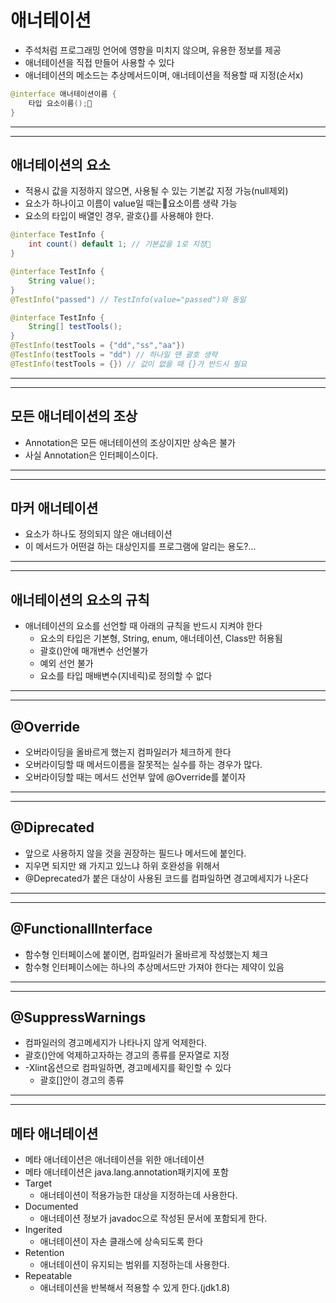 # 애너테이션
- 주석처럼 프로그래밍 언어에 영향을 미치지 않으며, 유용한 정보를 제공
- 애너테이션을 직접 만들어 사용할 수 있다
- 애너테이션의 메소드는 추상메서드이며, 애너테이션을 적용할 때 지정(순서x)
```java
@interface 애너테이션이름 {
    타입 요소이름();
}
```
---
---
## 애너테이션의 요소
- 적용시 값을 지정하지 않으면, 사용될 수 있는 기본값 지정 가능(null제외)
- 요소가 하나이고 이름이 value일 때는요소이름 생략 가능
- 요소의 타입이 배열인 경우, 괄호{}를 사용해야 한다.
```java
@interface TestInfo {
    int count() default 1; // 기본값을 1로 지정
}

@interface TestInfo {
    String value();
}
@TestInfo("passed") // TestInfo(value="passed")와 동일

@interface TestInfo {
    String[] testTools();
}
@TestInfo(testTools = {"dd","ss","aa"})
@TestInfo(testTools = "dd") // 하나일 땐 괄호 생략
@TestInfo(testTools = {}) // 값이 없을 때 {}가 반드시 필요
```
---
---
## 모든 애너테이션의 조상
- Annotation은 모든 애너테이션의 조상이지만 상속은 불가
- 사실 Annotation은 인터페이스이다.
---
---
## 마커 애너테이션
- 요소가 하나도 정의되지 않은 애너테이션
- 이 메서드가 어떤걸 하는 대상인지를 프로그램에 알리는 용도?...
---
---
## 애너테이션의 요소의 규칙
- 애너테이션의 요소를 선언할 때 아래의 규칙을 반드시 지켜야 한다
  - 요소의 타입은 기본형, String, enum, 애너테이션, Class만 허용됨
  - 괄호()안에 매개변수 선언불가
  - 예외 선언 불가
  - 요소를 타입 매배변수(지네릭)로 정의할 수 없다
---
---
## @Override
- 오버라이딩을 올바르게 했는지 컴파일러가 체크하게 한다
- 오버라이딩할 때 메서드이름을 잘못적는 실수를 하는 경우가 많다.
- 오버라이딩할 때는 메서드 선언부 앞에 @Override를 붙이자
---
---
## @Diprecated
- 앞으로 사용하지 않을 것을 권장하는 필드나 메서드에 붙인다.
- 지우면 되지만 왜 가지고 있느냐 하위 호완성을 위해서
- @Deprecated가 붙은 대상이 사용된 코드를 컴파일하면 경고메세지가 나온다
---
---
## @FunctionallInterface
- 함수형 인터페이스에 붙이면, 컴파일러가 올바르게 작성했는지 체크
- 함수형 인터페이스에는 하나의 추상메서드만 가져야 한다는 제약이 있음
---
---
## @SuppressWarnings
- 컴파일러의 경고메세지가 나타나지 않게 억제한다.
- 괄호()안에 억제하고자하는 경고의 종류를 문자열로 지정
- -Xlint옵션으로 컴파일하면, 경고메세지를 확인할 수 있다
  - 괄호[]안이 경고의 종류
---
---
## 메타 애너테이션
- 메타 애너테이션은 애너테이션을 위한 애너테이션
- 메타 애너테이션은 java.lang.annotation패키지에 포함
- Target
  - 애너테이션이 적용가능한 대상을 지정하는데 사용한다.
- Documented
  - 애너테이션 정보가 javadoc으로 작성된 문서에 포함되게 한다.
- Ingerited
  - 애너테이션이 자손 클래스에 상속되도록 한다
- Retention
  - 애너테이션이 유지되는 범위를 지정하는데 사용한다.
- Repeatable
  - 애너테이션을 반복해서 적용할 수 있게 한다.(jdk1.8)